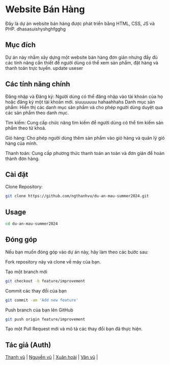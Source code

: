 # Website Bán Hàng

Đây là dự án website bán hàng được phát triển bằng HTML, CSS, JS và PHP.
dhasasuishyshghfgghg
## Mục đích
Dự án này nhằm xây dựng một website bán hàng đơn giản nhưng đầy đủ các tính năng cần thiết để người dùng có thể xem sản phẩm, đặt hàng và thanh toán trực tuyến.
update useser
## Các tính năng chính
Đăng nhập và Đăng ký: Người dùng có thể đăng nhập vào tài khoản của họ hoặc đăng ký một tài khoản mới.
siuuuuuuu hahaahhahs
Danh mục sản phẩm: Hiển thị các danh mục sản phẩm và cho phép người dùng duyệt qua các sản phẩm theo danh mục.

Tìm kiếm: Cung cấp chức năng tìm kiếm để người dùng có thể tìm kiếm sản phẩm theo từ khoá.

Giỏ hàng: Cho phép người dùng thêm sản phẩm vào giỏ hàng và quản lý giỏ hàng của mình.

Thanh toán: Cung cấp phương thức thanh toán an toàn và đơn giản để hoàn thành đơn hàng.

## Cài đặt

Clone Repository:

```bash
git clone https://github.com/ngthanhvu/du-an-mau-summer2024.git
```

## Usage

```bash
cd du-an-mau-summer2024
```

## Đóng góp
Nếu bạn muốn đóng góp vào dự án này, hãy làm theo các bước sau:

Fork repository này và clone về máy của bạn.

Tạo một branch mới 
```bash
git checkout -b feature/improvement
```

Commit các thay đổi của bạn
```bash
git commit -am 'Add new feature'
```

Push branch của bạn lên GitHub
```bash
git push origin feature/improvement
```

Tạo một Pull Request mới và mô tả các thay đổi bạn đã thực hiện.

## Tác giả (Auth)

[Thanh vũ](https://facebook.com/thanhvu.user) |
[Nguyễn vũ](https://facebook.com/) |
[Xuân hoài](https://facebook.com/) |
[Văn vũ](https://facebook.com/) |
